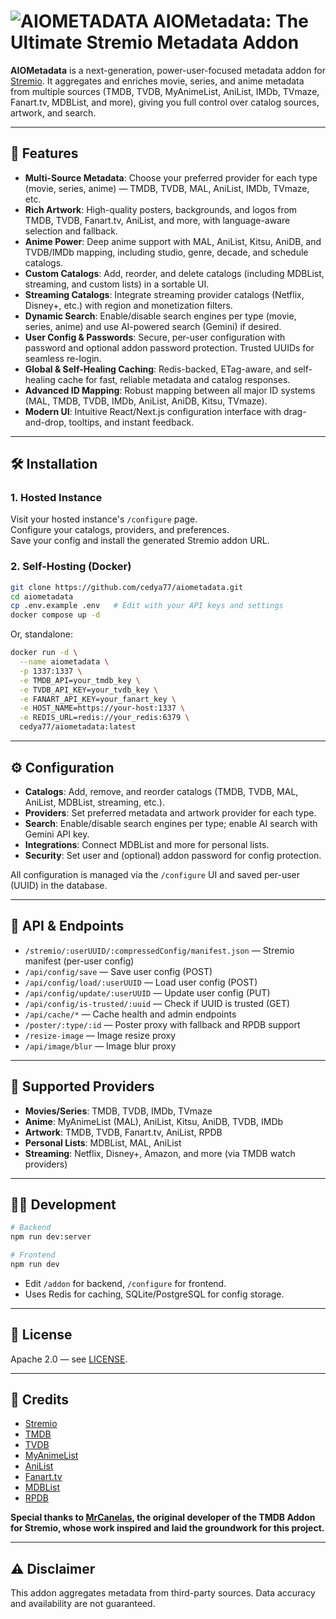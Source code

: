 # ![AIOMETADATA](https://raw.githubusercontent.com/cedya77/aiometadata/dev/public/logo.png) AIOMetadata: The Ultimate Stremio Metadata Addon

**AIOMetadata** is a next-generation, power-user-focused metadata addon for [Stremio](https://www.stremio.com/). It aggregates and enriches movie, series, and anime metadata from multiple sources (TMDB, TVDB, MyAnimeList, AniList, IMDb, TVmaze, Fanart.tv, MDBList, and more), giving you full control over catalog sources, artwork, and search.

---

## 🚀 Features

- **Multi-Source Metadata**: Choose your preferred provider for each type (movie, series, anime) — TMDB, TVDB, MAL, AniList, IMDb, TVmaze, etc.
- **Rich Artwork**: High-quality posters, backgrounds, and logos from TMDB, TVDB, Fanart.tv, AniList, and more, with language-aware selection and fallback.
- **Anime Power**: Deep anime support with MAL, AniList, Kitsu, AniDB, and TVDB/IMDb mapping, including studio, genre, decade, and schedule catalogs.
- **Custom Catalogs**: Add, reorder, and delete catalogs (including MDBList, streaming, and custom lists) in a sortable UI.
- **Streaming Catalogs**: Integrate streaming provider catalogs (Netflix, Disney+, etc.) with region and monetization filters.
- **Dynamic Search**: Enable/disable search engines per type (movie, series, anime) and use AI-powered search (Gemini) if desired.
- **User Config & Passwords**: Secure, per-user configuration with password and optional addon password protection. Trusted UUIDs for seamless re-login.
- **Global & Self-Healing Caching**: Redis-backed, ETag-aware, and self-healing cache for fast, reliable metadata and catalog responses.
- **Advanced ID Mapping**: Robust mapping between all major ID systems (MAL, TMDB, TVDB, IMDb, AniList, AniDB, Kitsu, TVmaze).
- **Modern UI**: Intuitive React/Next.js configuration interface with drag-and-drop, tooltips, and instant feedback.

---

## 🛠️ Installation

### 1. Hosted Instance

Visit your hosted instance's `/configure` page.  
Configure your catalogs, providers, and preferences.  
Save your config and install the generated Stremio addon URL.

### 2. Self-Hosting (Docker)

```bash
git clone https://github.com/cedya77/aiometadata.git
cd aiometadata
cp .env.example .env   # Edit with your API keys and settings
docker compose up -d
```

Or, standalone:

```bash
docker run -d \
  --name aiometadata \
  -p 1337:1337 \
  -e TMDB_API=your_tmdb_key \
  -e TVDB_API_KEY=your_tvdb_key \
  -e FANART_API_KEY=your_fanart_key \
  -e HOST_NAME=https://your-host:1337 \
  -e REDIS_URL=redis://your_redis:6379 \
  cedya77/aiometadata:latest
```

---

## ⚙️ Configuration

- **Catalogs**: Add, remove, and reorder catalogs (TMDB, TVDB, MAL, AniList, MDBList, streaming, etc.).
- **Providers**: Set preferred metadata and artwork provider for each type.
- **Search**: Enable/disable search engines per type; enable AI search with Gemini API key.
- **Integrations**: Connect MDBList and more for personal lists.
- **Security**: Set user and (optional) addon password for config protection.

All configuration is managed via the `/configure` UI and saved per-user (UUID) in the database.

---

## 🔌 API & Endpoints

- `/stremio/:userUUID/:compressedConfig/manifest.json` — Stremio manifest (per-user config)
- `/api/config/save` — Save user config (POST)
- `/api/config/load/:userUUID` — Load user config (POST)
- `/api/config/update/:userUUID` — Update user config (PUT)
- `/api/config/is-trusted/:uuid` — Check if UUID is trusted (GET)
- `/api/cache/*` — Cache health and admin endpoints
- `/poster/:type/:id` — Poster proxy with fallback and RPDB support
- `/resize-image` — Image resize proxy
- `/api/image/blur` — Image blur proxy

---

## 🧩 Supported Providers

- **Movies/Series**: TMDB, TVDB, IMDb, TVmaze
- **Anime**: MyAnimeList (MAL), AniList, Kitsu, AniDB, TVDB, IMDb
- **Artwork**: TMDB, TVDB, Fanart.tv, AniList, RPDB
- **Personal Lists**: MDBList, MAL, AniList
- **Streaming**: Netflix, Disney+, Amazon, and more (via TMDB watch providers)

---

## 🧑‍💻 Development

```bash
# Backend
npm run dev:server

# Frontend
npm run dev
```

- Edit `/addon` for backend, `/configure` for frontend.
- Uses Redis for caching, SQLite/PostgreSQL for config storage.

---

## 📄 License

Apache 2.0 — see [LICENSE](LICENSE).

---

## 🙏 Credits

- [Stremio](https://www.stremio.com/)
- [TMDB](https://www.themoviedb.org/)
- [TVDB](https://thetvdb.com/)
- [MyAnimeList](https://myanimelist.net/)
- [AniList](https://anilist.co/)
- [Fanart.tv](https://fanart.tv/)
- [MDBList](https://mdblist.com/)
- [RPDB](https://rpdb.net/)

**Special thanks to [MrCanelas](https://github.com/mrcanelas), the original developer of the TMDB Addon for Stremio, whose work inspired and laid the groundwork for this project.**

---

## ⚠️ Disclaimer

This addon aggregates metadata from third-party sources. Data accuracy and availability are not guaranteed.



 
